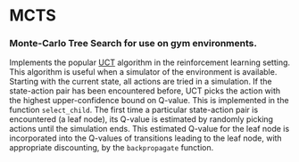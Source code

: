 # MCTS
### Monte-Carlo Tree Search for use on gym environments. 

Implements the popular [UCT](http://ggp.stanford.edu/readings/uct.pdf) algorithm in the reinforcement learning setting. This algorithm is useful when a simulator of the environment is available. Starting with the current state, all actions are tried in a simulation. If the state-action pair has been encountered before, UCT picks the action with the highest upper-confidence bound on Q-value. This is implemented in the function `select_child`. The first time a particular state-action pair is encountered (a leaf node), its Q-value is estimated by randomly picking actions until the simulation ends. This estimated Q-value for the leaf node is incorporated into the Q-values of transitions leading to the leaf node, with appropriate discounting, by the `backpropagate` function.
